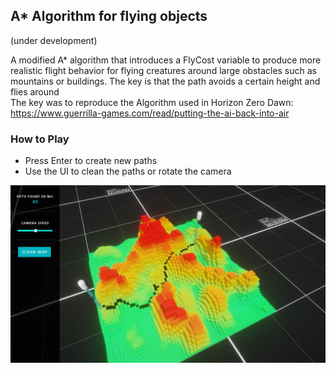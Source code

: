 ## A* Algorithm for flying objects 
(under development) 

A modified A* algorithm that introduces a FlyCost variable to produce more realistic flight behavior for flying creatures around large obstacles such as mountains or buildings. The key is that the path avoids a certain height and flies around  
The key was to reproduce the Algorithm used in Horizon Zero Dawn: https://www.guerrilla-games.com/read/putting-the-ai-back-into-air


### How to Play
- Press Enter to create new paths
- Use the UI to clean the paths or rotate the camera

![Example](https://github.com/maybebool/AStarHeightmapGrid/blob/main/Recordings/Image%20Sequence_003_0005.jpg)
